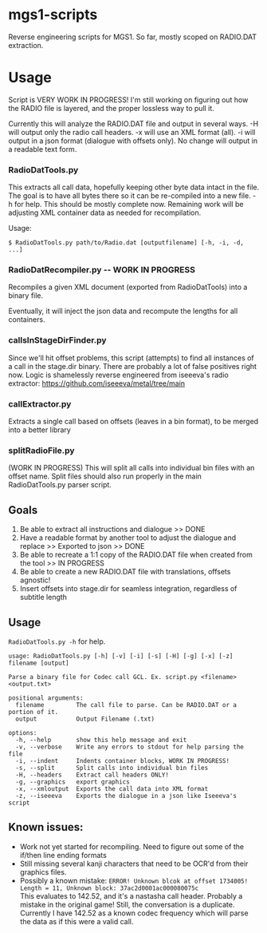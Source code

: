 # mgs1-scripts
Reverse engineering scripts for MGS1. 
So far, mostly scoped on RADIO.DAT extraction. 

# Usage

Script is VERY WORK IN PROGRESS! I'm still working on figuring out how the RADIO file is layered, and the proper lossless way to pull it.

Currently this will analyze the RADIO.DAT file and output in several ways. -H will output only the radio call headers. -x will use an XML format (all). -i will output in a json format (dialogue with offsets only). No change will output in a readable text form. 

### RadioDatTools.py

This extracts all call data, hopefully keeping other byte data intact in the file. The goal is to have all bytes there so it can be re-compiled into a new file. -h for help. This should be mostly complete now. Remaining work will be adjusting XML container data as needed for recompilation.

Usage:

```
$ RadioDatTools.py path/to/Radio.dat [outputfilename] [-h, -i, -d, ...]
```

### RadioDatRecompiler.py -- WORK IN PROGRESS
Recompiles a given XML document (exported from RadioDatTools) into a binary file. 

Eventually, it will inject the json data and recompute the lengths for all containers.

### callsInStageDirFinder.py

Since we'll hit offset problems, this script (attempts) to find all instances of a call in the stage.dir binary. There are probably a lot of false positives right now.  Logic is shamelessly reverse engineered from iseeeva's radio extractor:
https://github.com/iseeeva/metal/tree/main

### callExtractor.py

Extracts a single call based on offsets (leaves in a bin format), to be merged into a better library

### splitRadioFile.py

(WORK IN PROGRESS) This will split all calls into individual bin files with an offset name. Split files should also run properly in the main RadioDatTools.py parser script.

## Goals

1. Be able to extract all instructions and dialogue >> DONE
2. Have a readable format by another tool to adjust the dialogue and replace >> Exported to json >> DONE
3. Be able to recreate a 1:1 copy of the RADIO.DAT file when created from the tool >> IN PROGRESS
4. Be able to create a new RADIO.DAT file with translations, offsets agnostic!
5. Insert offsets into stage.dir for seamless integration, regardless of subtitle length

## Usage

`RadioDatTools.py -h` for help.

```
usage: RadioDatTools.py [-h] [-v] [-i] [-s] [-H] [-g] [-x] [-z] filename [output]

Parse a binary file for Codec call GCL. Ex. script.py <filename> <output.txt>

positional arguments:
  filename         The call file to parse. Can be RADIO.DAT or a portion of it.
  output           Output Filename (.txt)

options:
  -h, --help       show this help message and exit
  -v, --verbose    Write any errors to stdout for help parsing the file
  -i, --indent     Indents container blocks, WORK IN PROGRESS!
  -s, --split      Split calls into individual bin files
  -H, --headers    Extract call headers ONLY!
  -g, --graphics   export graphics
  -x, --xmloutput  Exports the call data into XML format
  -z, --iseeeva    Exports the dialogue in a json like Iseeeva's script
  ```

## Known issues:
- Work not yet started for recompiling. Need to figure out some of the if/then line ending formats
- Still missing several kanji characters that need to be OCR'd from their graphics files.
- Possibly a known mistake: 
  `ERROR! Unknown blcok at offset 1734005! Length = 11, Unknown block: 37ac2d0001ac000080075c`  
    This evaluates to 142.52, and it's a nastasha call header. Probably a mistake in the original game! Still, the conversation is a duplicate. Currently I have 142.52 as a known codec frequency which will parse the data as if this were a valid call. 
